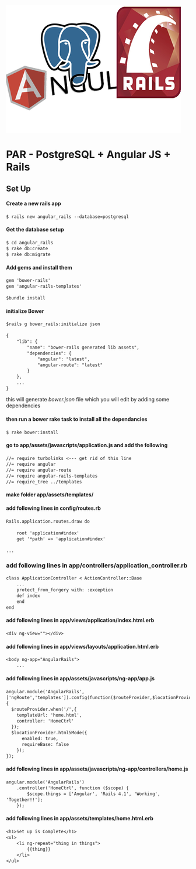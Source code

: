 ![logo](app/assets/images/par-stack.png "Logo")


# PAR - PostgreSQL + Angular JS + Rails  

## Set Up

#### Create a new rails app 

```
$ rails new angular_rails --database=postgresql
```

#### Get the database setup

```
$ cd angular_rails
$ rake db:create
$ rake db:migrate
```

#### Add gems and install them

```
gem 'bower-rails'
gem 'angular-rails-templates'

$bundle install
```

#### initialize Bower 

```
$rails g bower_rails:initialize json

{
    "lib": {
        "name": "bower-rails generated lib assets",
        "dependencies": {
            "angular": "latest",
            "angular-route": "latest"
        }
    },
    ...
}
```

this will generate *bower.json* file which you will edit by adding some dependencies 

#### then run a bower rake task to install all the dependancies

```
$ rake bower:install
```

#### go to app/assets/javascripts/application.js and add the following 

```
//= require turbolinks <--- get rid of this line
//= require angular
//= require angular-route
//= require angular-rails-templates
//= require_tree ../templates
```

#### make folder app/assets/templates/  

#### add following lines in config/routes.rb

```
Rails.application.routes.draw do

    root 'application#index'
    get '*path' => 'application#index'

...
```

### add following lines in app/controllers/application_controller.rb 

```
class ApplicationController < ActionController::Base
    ...
    protect_from_forgery with: :exception
    def index
    end
end
```

#### add following lines in app/views/application/index.html.erb

```
<div ng-view=""></div>
```

#### add following lines in app/views/layouts/application.html.erb 

```
<body ng-app="AngularRails">
    ...
```

#### add following lines in app/assets/javascripts/ng-app/app.js

```
angular.module('AngularRails',['ngRoute','templates']).config(function($routeProvider,$locationProvider){
  $routeProvider.when('/',{
    templateUrl: 'home.html',
    controller: 'HomeCtrl'
  });
  $locationProvider.html5Mode({
      enabled: true,
      requireBase: false
    });
});
```

#### add following lines in app/assets/javascripts/ng-app/controllers/home.js

```
angular.module('AngularRails')
    .controller('HomeCtrl', function ($scope) {
        $scope.things = ['Angular', 'Rails 4.1', 'Working', 'Together!!'];
    });
```

#### add following lines in app/assets/templates/home.html.erb

```
<h1>Set up is Complete</h1>
<ul>
    <li ng-repeat="thing in things">
        {{thing}}
    </li>
</ul>
```
